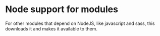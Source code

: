 Node support for modules
=================================

For other modules that depend on NodeJS, like javascript and sass, this downloads it and makes 
it available to them.
